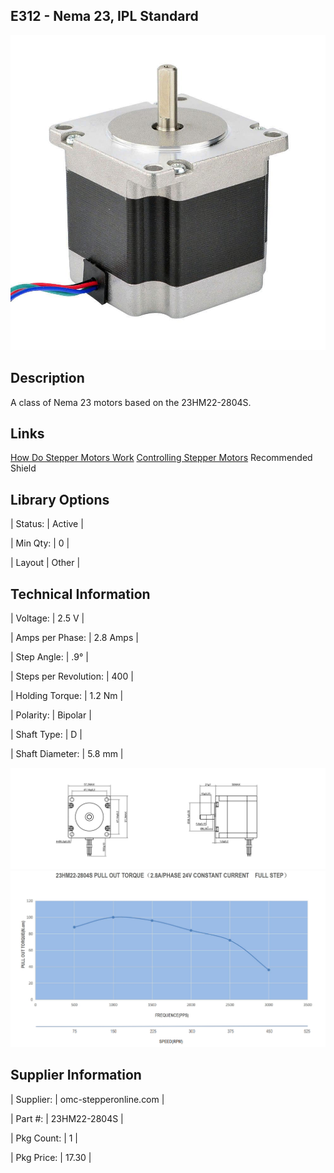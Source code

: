 ## E312 - Nema 23, IPL Standard

 

![image](CAD/E312/image.png)

 

## Description   

 

A class of Nema 23 motors based on the 23HM22-2804S.



## Links   


[How Do Stepper Motors Work](https://www.youtube.com/watch?v=eyqwLiowZiU)
[Controlling Stepper Motors](https://docs.arduino.cc/learn/electronics/stepper-motors)
Recommended Shield
 

## Library Options

 

| Status: | Active |

| Min Qty: | 0 |

| Layout | Other |

 

## Technical Information


| Voltage: | 2.5 V |

| Amps per Phase: | 2.8 Amps |

| Step Angle: | .9° |

| Steps per Revolution: | 400 |

| Holding Torque: | 1.2 Nm |

| Polarity: | Bipolar |

| Shaft Type: | D |

| Shaft Diameter: | 5.8 mm |
 
![image](CAD/E312/image0.png)
![image](CAD/E312/image1.png)


## Supplier Information

 

| Supplier: | omc-stepperonline.com |

| Part #: | 23HM22-2804S |        

| Pkg Count: | 1 |

| Pkg Price: | 17.30 |